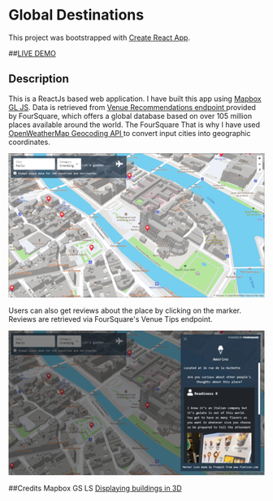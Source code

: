 # Global Destinations

This project was bootstrapped with [Create React App](https://github.com/facebook/create-react-app).

##<a href="https://vinguyen3747.github.io/Global-destinations/">LIVE DEMO</a>

## Description
This is a ReactJs based web application. I have built this app using <a href="https://docs.mapbox.com/mapbox-gl-js/api/">Mapbox GL JS</a>. Data is retrieved from <a href="https://developer.foursquare.com/docs/api-reference/venues/explore/">Venue Recommendations endpoint </a> provided by FourSquare, which offers a global database based on over 105 million places available around the world. The FourSquare That is why I have used <a href="https://openweathermap.org/api/geocoding-api">OpenWeatherMap Geocoding API </a>to convert input cities into geographic coordinates.

![Screenshot of the application](screenshot1.jpg?raw=true "Screenshot of the application")

Users can also get reviews about the place by clicking on the marker. Reviews are retrieved via FourSquare's Venue Tips endpoint.

![Details of each place](screenshot2.jpg?raw=true "Details of each place")

##Credits
Mapbox GS LS
<a href="https://docs.mapbox.com/mapbox-gl-js/example/3d-buildings/">Displaying buildings in 3D</a>

